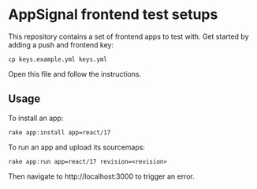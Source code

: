 # AppSignal frontend test setups

<!-- Generated from support/templates/README.md.erb -->

This repository contains a set of frontend apps to test with. Get started
by adding a push and frontend key:

```
cp keys.example.yml keys.yml
```

Open this file and follow the instructions.

## Usage

To install an app:

```
rake app:install app=react/17
```

To run an app and upload its sourcemaps:

```
rake app:run app=react/17 revision=<revision>
```

Then navigate to http://localhost:3000 to trigger an error.
